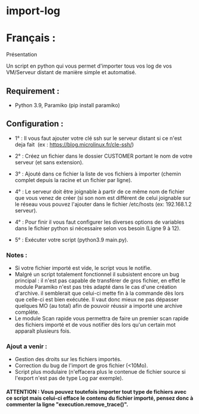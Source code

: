 # import-log 


# Français :

Présentation

Un script en python qui vous permet d'importer tous vos log de vos VM/Serveur distant de manière simple et automatisé.

## Requirement :

* Python 3.9, Paramiko (pip install paramiko)

## Configuration :

* 1° : Il vous faut ajouter votre clé ssh sur le serveur distant si ce n'est deja fait  (ex : https://blog.microlinux.fr/cle-ssh/)

* 2° : Créez un fichier dans le dossier CUSTOMER portant le nom de votre serveur (et sans extension).

* 3° : Ajouté dans ce fichier la liste de vos fichiers à importer (chemin complet depuis la racine et un fichier par ligne).

* 4° : Le serveur doit être joignable à partir de ce même nom de fichier que vous venez de créer (si son nom est différent de celui joignable sur le réseau vous pouvez l'ajouter dans le fichier /etc/hosts (ex: 192.168.1.2 serveur).

* 4° : Pour finir il vous faut configurer les diverses options de variables dans le fichier python si nécessaire selon vos besoin (Ligne 9 à 12).

* 5° : Exécuter votre script (python3.9 main.py).

### Notes :

* Si votre fichier importé est vide, le script vous le notifie.
* Malgré un script totalement fonctionnel il subsistent encore un bug principal : il n'est pas capable de transférer de gros fichier, en effet le module Paramiko n'est pas très adapté dans le cas d'une création d'archive. il semblerait que celui-ci mette fin à la commande dès lors que celle-ci est bien exécutée. Il vaut donc mieux ne pas dépasser quelques MO (au total) afin de pouvoir réussir a importé une archive complète.
* Le module Scan rapide vous permettra de faire un premier scan rapide des fichiers importé et de vous notifier dès lors qu'un certain mot apparaît plusieurs fois.

### Ajout a venir :

* Gestion des droits sur les fichiers importés.
* Correction du bug de l'import de gros fichier (<10Mo).
* Script plus modulaire (n'effacera plus le contenue de fichier source si l'export n'est pas de type Log par exemple).


#### ATTENTION : Vous pouvez toutefois importer tout type de fichiers avec ce script mais celui-ci efface le contenu du fichier importé, pensez donc à commenter la ligne "execution.remove_trace()". 
